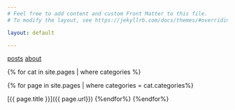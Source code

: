 ```yaml
---
# Feel free to add content and custom Front Matter to this file.
# To modify the layout, see https://jekyllrb.com/docs/themes/#overriding-theme-defaults

layout: default

---
```

[posts](posts.md)
[about](/about/)


{% for cat in site.pages | where categories %}



{% for page in site.pages | where categories = cat.categories%}

[{{ page.title }}]({{ page.url}})
{%endfor%}
{%endfor%}
